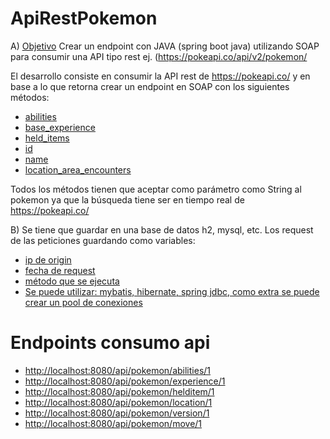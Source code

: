 # ApiRestPokemon
 A) [Objetivo](#objetivo-info) Crear un endpoint con JAVA (spring boot java) utilizando SOAP para consumir una API tipo rest ej. (https://pokeapi.co/api/v2/pokemon/


El desarrollo consiste en consumir la API rest de https://pokeapi.co/ y en base a lo que retorna crear un endpoint en SOAP con los siguientes métodos:
* [abilities](#abilities-info) 
* [base_experience](#base_experience-info)  
* [held_items](#held_items-info) 
* [id](#id-info) 
* [name](#name-info) 
* [location_area_encounters](#location_area_encounters-info)  

Todos los métodos tienen que aceptar como parámetro como String al pokemon ya que la búsqueda tiene ser en tiempo real de https://pokeapi.co/


B) Se tiene que guardar en una base de datos h2, mysql, etc. Los request de las peticiones guardando como variables:


* [ip de origin ](#iporigin-info)
* [fecha de request](#fecha-info)
* [método que se ejecuta](#metodo-info)
* [Se puede utilizar: mybatis, hibernate, spring jdbc, como extra se puede crear un pool de conexiones](#util-info)

# Endpoints consumo api

* [http://localhost:8080/api/pokemon/abilities/1](#api1-info)
* [http://localhost:8080/api/pokemon/experience/1](#api2-info)
* [http://localhost:8080/api/pokemon/helditem/1](#api3-info)
* [http://localhost:8080/api/pokemon/location/1](#api4-info)
* [http://localhost:8080/api/pokemon/version/1](#api5-info)
* [http://localhost:8080/api/pokemon/move/1](#api6-info)
